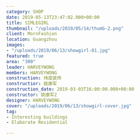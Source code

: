 ```yaml
---
category: SHOP
date: 2019-05-13T23:47:02.000+00:00
title: SIMLEGIRL
thumbnail: "/uploads/2019/05/14/thumb-2.png"
client: MornFashion
location: Guangzhou
images:
- "/uploads/2019/06/13/showgirl-01.jpg"
featured: true
area: "300"
leader: HARVEYWONG
members: HARVEYWONG
construction: 玮度装饰
constructior: 姚康军
construction_date: 2019-03-03T16:00:00.000+00:00
constructor: 姚康军2
designer: HARVEYWONG
cover: "/uploads/2019/06/13/showgirl-cover.jpg"
tag:
- Interesting buildings
- Elaborate Residential

---
```

